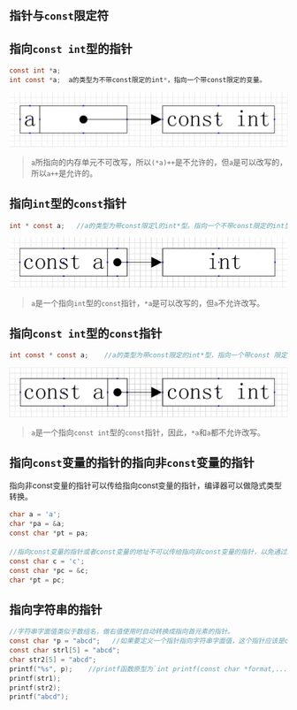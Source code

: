 指针与`const`限定符
-------------------------------

## 指向`const int`型的指针
```c
const int *a;   
int const *a;  a的类型为不带const限定的int*，指向一个带const限定的变量。
```

![指向const int型的指针](/images/chapter4/20170421_指向const-int型的指针.png)

> `a`所指向的内存单元不可改写，所以`(*a)++`是不允许的，但`a`是可以改写的，所以`a++`是允许的。

## 指向`int`型的`const`指针
```c
int * const a;   //a的类型为带const限定l的int*型。指向一个不带const限定的int型变量。
```

![指向int型的const指针](/images/chapter4/20170421_指向int型的const指针.png)

> `a`是一个指向`int`型的`const`指针，`*a`是可以改写的，但`a`不允许改写。

## 指向`const int`型的`const`指针
```c
int const * const a;    //a的类型为带const限定的int*型，指向一个带const 限定的int型变量
```

![指向const int型的const指针](/images/chapter4/20170421_指向const-int型的const指针.png)

> `a`是一个指向`const int`型的`const`指针，因此，`*a`和`a`都不允许改写。

## 指向`const`变量的指针的指向非`const`变量的指针

指向非const变量的指针可以传给指向const变量的指针，编译器可以做隐式类型转换。
```c
char a = 'a';
char *pa = &a;
const char *pt = pa;

//指向const变量的指针或者const变量的地址不可以传给指向非const变量的指针，以免通过后者意外改写了前者所指向的内存单元，例如对下面的代码编译器会报警告
const char c = 'c';
const char *pc = &c;
char *pt = pc;
```

## 指向字符串的指针
```c
//字符串字面值类似于数组名，做右值使用时自动转换成指向首元素的指针。
const char *p = "abcd";   //如果要定义一个指针指向字符串字面值，这个指针应该是const char *型。
const char strl[5] = "abcd";
char str2[5] = "abcd";
printf("%s", p);    //printf函数原型为`int printf(const char *format,...)`
printf(str1);
printf(str2);
printf("abcd");
```
